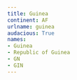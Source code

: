 ```yaml
---
title: Guinea
continent: AF
urlname: guinea
audacious: True
names:
- Guinea
- Republic of Guinea
- GN
- GIN
---
```

